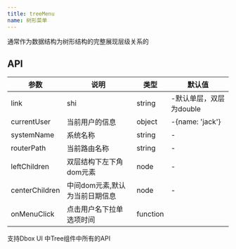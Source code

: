 ```yaml
---
title: treeMenu
name: 树形菜单
---
```


通常作为数据结构为树形结构的完整展现层级关系的

## API

参数 | 说明 | 类型 | 默认值
----|------|-----|------
link | shi | string | -默认单层，双层为double
currentUser | 当前用户的信息 | object | -{name: 'jack'}
systemName | 系统名称 | string | -
routerPath | 当前路由名称 | string | -
leftChildren | 双层结构下左下角dom元素 | node | -
centerChildren | 中间dom元素,默认为当前日期信息 | node | -
onMenuClick | 点击用户名下拉单选项时间 | function |

支持Dbox UI 中Tree组件中所有的API
